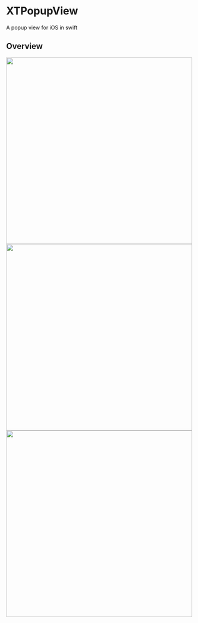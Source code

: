 # XTPopupView
A popup view for iOS in swift

## Overview
<image height=500 src="https://github.com/imchenglibin/XTPopupView/blob/master/Images/intro0.png">
<image height=500 src="https://github.com/imchenglibin/XTPopupView/blob/master/Images/intro1.png">
<image height=500 src="https://github.com/imchenglibin/XTPopupView/blob/master/Images/intro2.png">

